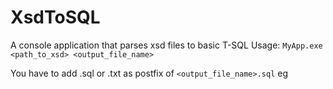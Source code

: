 # XsdToSQL
A console application that parses xsd files to basic T-SQL
Usage: ```MyApp.exe <path_to_xsd> <output_file_name>```

You have to add .sql or .txt as postfix of ``` <output_file_name>.sql ``` eg
